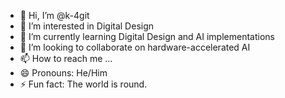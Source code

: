 - 👋 Hi, I’m @k-4git
- 👀 I’m interested in Digital Design
- 🌱 I’m currently learning Digital Design and AI implementations
- 💞️ I’m looking to collaborate on hardware-accelerated AI
- 📫 How to reach me ...
- 😄 Pronouns: He/Him
- ⚡ Fun fact: The world is round.

<!---
k-4git/k-4git is a ✨ special ✨ repository because its `README.md` (this file) appears on your GitHub profile.
You can click the Preview link to take a look at your changes.
--->
